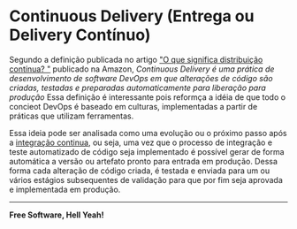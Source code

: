 # Continuous Delivery (Entrega ou Delivery Contínuo)

Segundo a definição publicada no artigo ["O que significa distribuição contínua?
"](https://aws.amazon.com/devops/continuous-delivery/) publicado na Amazon, *Continuous Delivery é uma prática de desenvolvimento de software DevOps em que alterações de código são criadas, testadas e preparadas automaticamente para liberação para produção* Essa definição é interessante pois reformça a idéia de que todo o concieot DevOps é baseado em culturas, implementadas a partir de práticas que utilizam ferramentas.

Essa ideia pode ser analisada como uma evolução ou o próximo passo após a [integração continua](https://github.com/2TINsecdevops/classroom/blob/master/content/concepts/ci.md), ou seja, uma vez que o processo de integração e teste automatizado de código seja implementado é possível gerar de forma automática a versão ou artefato pronto para entrada em produção. Dessa forma cada alteração de código criada, é testada e enviada para um ou vários estágios subsequentes de validação para que por fim seja aprovada e implementada em produção.

---

**Free Software, Hell Yeah!**
